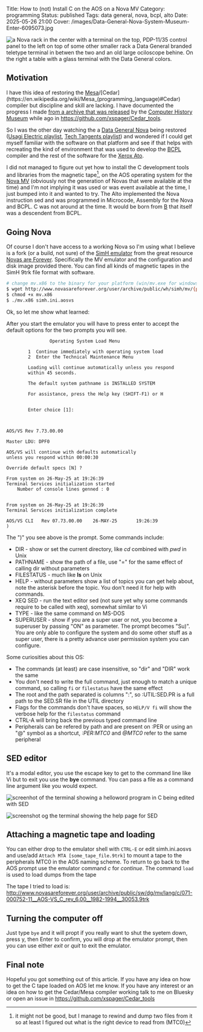 Title: How to (not) Install C on the AOS on a Nova MV
Category: programming
Status: published
Tags: data general, nova, bcpl, alto
Date: 2025-05-26 21:00
Cover: /images/Data-General-Nova-System-Museum-Enter-6095073.jpg

![a Nova rack in the center with a terminal on the top, PDP-11/35 control panel to the left on top of some other smaller rack a Data General branded teletype terminal in betwen the two and an old large ociloscope behine. On the right a table with a glass terminal with the Data General colors.](/images/Data-General-Nova-System-Museum-Enter-6095073.jpg "Credits:  	Bobo11 <https://commons.wikimedia.org/wiki/File:Data-General-Nova-System-Museum-Enter-6095073.jpg>")

## Motivation

I have this idea of restoring the [Mesa](https://en.wikipedia.org/wiki/Mesa_(programming_language))/[Cedar](https://en.wikipedia.org/wiki/Mesa_(programming_language)#Cedar) compiler but discipline and skill are lacking. I have documented the progress I made [from a archive that was released](https://xeroxalto.computerhistory.org/) by the [Computer History Museum](https://en.wikipedia.org/wiki/Computer_History_Museum) while ago in <https://github.com/xspager/Cedar_tools>.

So I was the other day watching the a [Data General Nova](https://en.wikipedia.org/wiki/Data_General_Nova) being restored ([Usagi Electric playlist](https://www.youtube.com/playlist?list=PLnw98JPyObn2PqgY1mfzXOtnUXlsXSMch), [Tech Tangents playlist](https://www.youtube.com/playlist?list=PLJVwF78cppBgwAHYKMffuhs0jblPHCyvL)) and wondered if I could get myself familiar with the software on that platform and see if that helps with recreating the kind of environment that was used to develop the [BCPL](https://en.wikipedia.org/wiki/BCPL) compiler and the rest of the software for the [Xerox Ato](https://en.wikipedia.org/wiki/Xerox_Alto).

I did not managed to figure out yet how to install the C development tools and libraries from the magnetic tape[^1], on the AOS operating system for the [Nova MV](https://en.wikipedia.org/wiki/Data_General_Eclipse_MV/8000) (obviously not the generation of Novas that were available at the time) and I'm not implying it was used or was event available at the time, I just bumped into it and wanted to try. The Alto implemented the Nova instruction sed and was programmed in Microcode, Assembly for the Nova and BCPL. C was not around at the time. It would be born from [B](https://en.wikipedia.org/wiki/B_(programming_language)) that itself was a descendent from BCPL.

## Going Nova

Of course I don't have access to a working Nova so I'm using what I believe is a fork (or a build, not sure) of the [SimH emulator](https://opensimh.org/) from the great resource [Novas are Forever](http://www.novasareforever.org/emulators/emulator-downloads). Specifically the MV emulator and the configuration and disk image provided there. You can find all kinds of magnetic tapes in the SimH 9trk file format with software.

```bash
# change mv.x86 to the binary for your platform (win/mv.exe for windows)
$ wget http://www.novasareforever.org/user/archive/public/wh/simh/mv/{progs/ubuntu/mv.x86,ini/simh.ini.aosvs,disks/DZP.6060.AOSVS.raw}
$ chmod +x mv.x86
$ ./mv.x86 simh.ini.aosvs
```

Ok, so let me show what learned:

After you start the emulator you will have to press enter to accept the default options for the two prompts you will see.

```text
                Operating System Load Menu

        1  Continue immediately with operating system load
        2  Enter the Technical Maintenance Menu

        Loading will continue automatically unless you respond
        within 45 seconds.

        The default system pathname is INSTALLED SYSTEM

        For assistance, press the Help key (SHIFT-F1) or H


        Enter choice [1]: 



AOS/VS Rev 7.73.00.00

Master LDU: DPF0

AOS/VS will continue with defaults automatically 
unless you respond within 00:00:30

Override default specs [N] ? 

From system on 26-May-25 at 19:26:39
Terminal Services initialization started
    Number of console lines genned : 0


From system on 26-May-25 at 19:26:39
Terminal Services initialization complete

AOS/VS CLI   Rev 07.73.00.00    26-MAY-25       19:26:39
) 
```

The ")" you see above is the prompt. Some commands include:

- DIR - show or set the current directory, like *cd* combined with *pwd* in Unix
- PATHNAME - show the path of a file, use "=" for the same effect of calling dir without parameters
- FILESTATUS - much like **ls** on Unix
- HELP - without parameters show a list of topics you can get help about, note the asterisk before the topic. You don't need it for help with commands.
- XEQ SED - run the text editor sed (not sure yet why some commands require to be called with xeq), somewhat similar to Vi
- TYPE - like the same command on MS-DOS
- SUPERUSER - show if you are a super user or not, you become a superuser by passing "ON" as parameter. The prompt becomes "Su)". You are only able to configure the system and do some other stuff as a super user, there is a pretty advance user permission system you can configure.

Some curiosities about this OS:

- The commands (at least) are case insensitive, so "dir" and "DIR" work the same
- You don't need to write the full command, just enough to match a unique command, so calling `fi` or `filestatus` have the same effect
- The root and the path separated is columns ":", so :UTIL:SED.PR is a full path to the SED.SR file in the UTIL directory
- Flags for the commands don't have spaces, so `HELP/V fi` will show the verbose help for the `filestatus` command
- CTRL-A will bring back the previous typed command line
- Peripherals can be refered by path and are present on :PER or using an "@" symbol as a shortcut, *:PER:MTC0* and *@MTC0* refer to the same peripheral

## SED editor
It's a modal editor, you use the escape key to get to the command line like Vi but to exit you use the **bye** command. You can pass a file as a command line argument like you would expect.

![screenhot of the terminal showing a helloword program in C being edited with SED](/posts/2025/05/26/sed_editing_hello_dot_c.png "SED editing a hello world program in C")

![screenshot og the terminal showing the help page for SED](/posts/2025/05/26/sed_help.png "SED help")

## Attaching a magnetic tape and loading
You can either drop to the emulator shell with `CTRL-E` or edit simh.ini.aosvs and use/add `Attach MTA [some_tape_file.9trk]` to mount a tape to the peripherals MTC0 in the AOS naming scheme. To return to go back to the AOS prompt use the emulator command *c* for *continue*. The command `load` is used to load dumps from the tape

The tape I tried to load is: <http://www.novasareforever.org/user/archive/public/sw/dg/mv/lang/c/071-000752-11__AOS-VS_C_rev_6.00__1982-1994__30053.9trk>

## Turning the computer off
Just type `bye` and it will propt if you really want to shut the syetem down, press y, then Enter to confirm, you will drop at the emulator prompt, then you can use either *exit* or *quit* to exit the emulator.

## Final note
Hopeful you got something out of this article. If you have any idea on how to get the C tape loaded on AOS let me know. If you have any interest or an idea on how to get the Cedar/Mesa compiler working talk to me on Bluesky or open an issue in <https://github.com/xspager/Cedar_tools>

[^1]: it might not be good, but I manage to rewind and dump two files from it so at least I figured out what is the right device to read from (MTC0)
